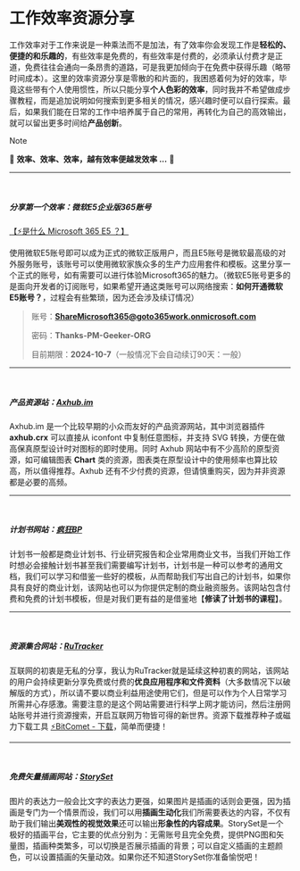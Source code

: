 # 工作效率资源分享
工作效率对于工作来说是一种乘法而不是加法，有了效率你会发现工作是**轻松的、便捷的和乐趣的**，有些效率是免费的，有些效率是付费的，必须承认付费才是正道，免费往往会通向一条昂贵的道路，可是我更加倾向于在免费中获得乐趣（略带时间成本）。这里的效率资源分享是零散的和片面的，我困惑着何为好的效率，毕竟这些带有个人使用惯性，所以只能分享**个人色彩的效率**，同时我并不希望做成步骤教程，而是追加说明如何搜索到更多相关的情况，感兴趣时便可以自行探索。最后，如果我们能在日常的工作中培养属于自己的常用，再转化为自己的高效输出，就可以留出更多时间给**产品创新**。

> [!NOTE]
> 💪 **效率、效率、效率，越有效率便越发效率 ...** 💪

---
<br>

##### 分享第一个效率：微软E5企业版365账号

[【⚡是什么 Microsoft 365 E5 ？】](https://www.microsoft.com/zh-cn/microsoft-365/enterprise/e5?activetab=pivot:概述tab)
	
使用微软E5账号即可以成为正式的微软正版用户，而且E5账号是微软最高级的对外服务账号，该账号可以使用微软家族众多的生产力应用套件和模板。这里分享一个正式的账号，如有需要可以进行体验Microsoft365的魅力。（微软E5账号更多的是面向开发者的订阅账号，如果希望开通这类账号可以网络搜索：**如何开通微软E5账号？**，过程会有些繁琐，因为还会涉及续订情况）

> 账号：**ShareMicrosoft365@goto365work.onmicrosoft.com**
>
> 密码：**Thanks-PM-Geeker-ORG**
>
> 目前期限：**2024-10-7**（一般情况下会自动续订90天：一般）

---
<br>

##### 产品资源站：[Axhub.im](https://axhub.im)

Axhub.im 是一个比较早期的小众而友好的产品资源网站，其中浏览器插件 **axhub.crx** 可以直接从 iconfont 中复制任意图标，并支持 SVG 转换，方便在做高保真原型设计时对图标的即时使用。同时 Axhub 网站中有不少高阶的原型资源，如可编辑图表 **Chart** 类的资源，图表类在原型设计中的使用频率也算比较高，所以值得推荐。Axhub 还有不少付费的资源，但请慎重购买，因为并非资源都是必要的高频。

---
<br>

##### 计划书网站：[疯狂BP](https://www.nutsbp.com)

计划书一般都是商业计划书、行业研究报告和企业常用商业文书，当我们开始工作时想必会接触计划书甚至我们需要编写计划书，计划书是一种可以参考的通用文档，我们可以学习和借鉴一些好的模板，从而帮助我们写出自己的计划书，如果你具有良好的商业计划，该网站也可以为你提供定制的商业融资服务。该网站包含付费和免费的计划书模板，但是对我们更有益的是借鉴地【**修读了计划书的课程**】。

---
<br>

##### 资源集合网站：[RuTracker](https://rutracker.org)

互联网的初衷是无私的分享，我认为RuTracker就是延续这种初衷的网站，该网站的用户会持续更新分享免费或付费的**优良应用程序和文件资料**（大多数情况下以破解版的方式），所以请不要以商业利益用途使用它们，但是可以作为个人日常学习所需并心存感激。需要注意的是这个网站需要进行科学上网才能访问，然后注册网站账号并进行资源搜索，开启互联网万物皆可得的新世界。资源下载推荐种子或磁力下载工具 [⚡BitComet - 下载](https://www.bitcomet.com/cn/downloads)，简单而便捷！

---
<br>

##### 免费矢量插画网站：[StorySet](https://storyset.com)

图片的表达力一般会比文字的表达力更强，如果图片是插画的话则会更强，因为插画是专门为一个情景而设，我们可以用**插画生动化**我们所需要表达的内容，不仅有助于我们输出**美观性的视觉效果**还可以输出**形象性的内容成果**。StorySet是一个极好的插画平台，它主要的优点分别为：无需账号且完全免费，提供PNG图和矢量图，插画种类繁多，可以切换是否展示插画的背景；可以自定义插画的主题颜色，可以设置插画的矢量动效。如果你还不知道StorySet你准备愉悦吧！
